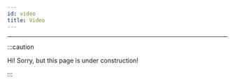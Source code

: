 ```yaml
---
id: video
title: Video
---
```


---------------

:::caution

Hi! Sorry, but this page is under construction!

:::